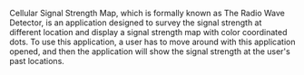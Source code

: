 Cellular Signal Strength Map, which is formally known as The Radio Wave Detector, is an application designed to survey the signal strength at different location and display a signal strength map with color coordinated dots. To use this application, a user has to move around with this application opened, and then the application will show the signal strength at the user's past locations. 
